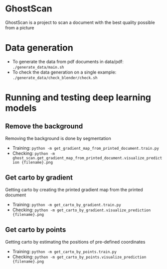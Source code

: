 # GhostScan

GhostScan is a project to scan a document with the best quality possible from a picture

# Data generation
- To generate the data from pdf documents in data/pdf: `./generate_data/main.sh`
- To check the data generation on a single example: `./generate_data/check_blender/check.sh`

# Running and testing deep learning models

## Remove the background

Removing the background is done by segmentation
- Training: `python -m get_gradient_map_from_printed_document.train.py`
- Checking: `python -m ghost_scan.get_gradient_map_from_printed_document.visualize_prediction {filename}.png`

## Get carto by gradient

Getting carto by creating the printed gradient map from the printed document
- Training: `python -m get_carto_by_gradient.train.py`
- Checking: `python -m get_carto_by_gradient.visualize_prediction {filename}.png`

## Get carto by points

Getting carto by estimating the positions of pre-defined coordinates
- Training: `python -m get_carto_by_points.train.py`
- Checking: `python -m get_carto_by_points.visualize_prediction {filename}.png`
